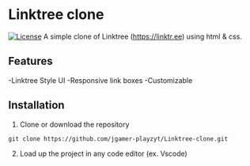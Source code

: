 # Linktree clone
[![License](https://avatars.githubusercontent.com/u/62500813?v=4)](https://github.com/Tentonaviation/Linktree-clone/blob/main/LICENSE)
A simple clone of Linktree (https://linktr.ee) using html & css.

## Features

-Linktree Style UI
-Responsive link boxes
-Customizable

## Installation

1. Clone or download the repository 

`git clone https://github.com/jgamer-playzyt/Linktree-clone.git`

2. Load up the project in any code editor (ex. Vscode)

